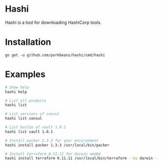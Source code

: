 # Hashi

Hashi is a tool for downloading HashiCorp tools.

# Installation

`go get -u github.com/porkbeans/hashi/cmd/hashi`

# Examples

```bash
# Show help
hashi help

# List all products
hashi list

# List versions of consul
hashi list consul

# List builds of vault 1.0.1
hashi list vault 1.0.1

# Install packer 1.3.3 for your environment
hashi install packer 1.3.3 /usr/local/bin/packer

# Install terraform 0.11.11 for darwin amd64
hashi install terraform 0.11.11 /usr/local/bin/terraform --os darwin --arch amd64
```
